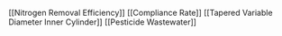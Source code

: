 [[Nitrogen Removal Efficiency]]
[[Compliance Rate]]
[[Tapered Variable Diameter Inner Cylinder]]
[[Pesticide Wastewater]]

